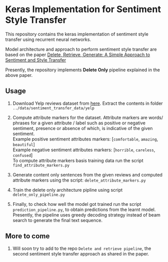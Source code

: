 # Keras Implementation for Sentiment Style Transfer

This repository contains the keras implementation of sentiment style transfer using recurrent neural networks.

Model architecture and approach to perform sentiment style transfer are based on the paper
[Delete, Retrieve, Generate: A Simple Approach to Sentiment and Style Transfer](https://arxiv.org/abs/1804.06437)

Presently, the repository implements **Delete Only** pipeline explained in the above paper.

## Usage
1. Download Yelp reviews dataset from [here](https://github.com/rpryzant/delete_retrieve_generate).
   Extract the contents in folder `../data/sentiment_transfer_data/yelp`

2. Compute attribute markers for the dataset. Attribute markers are words/ phrases for a given attribute / label
   such as positive or negative sentiment, presence or absence of which, is indicative of the given sentiment.      
   Example positive sentiment attributes markers: [`comfortable`, `amazing`, `beautiful`]<br>
   Example negative sentiment attributes markers: [`horrible`, `careless`, `confused`]<br>
   To compute attribute markers basis training data run the script `find_attribute_markers.py`

3. Generate content only sentences from the given reviews and computed attribute markers using the script: `delete_attribute_markers.py`

4. Train the delete only architecture pipline using script `delete_only_pipeline.py`

5. Finally, to check how well the model got trained run the script `prediction_pipeline.py`, to obtain predictions from the learnt model.
   Presently, the pipeline uses greedy decoding strategy instead of beam search to generate the final text sequence.

## More to come
1. Will soon try to add to the repo `Delete and retrieve pipeline`, the second sentiment style transfer approach as shared in the paper.
